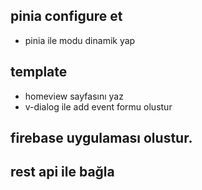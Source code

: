 ## pinia configure et

- pinia ile modu dinamik yap

## template

- homeview sayfasını yaz
- v-dialog ile add event formu olustur

## firebase uygulaması olustur.
## rest api ile bağla


